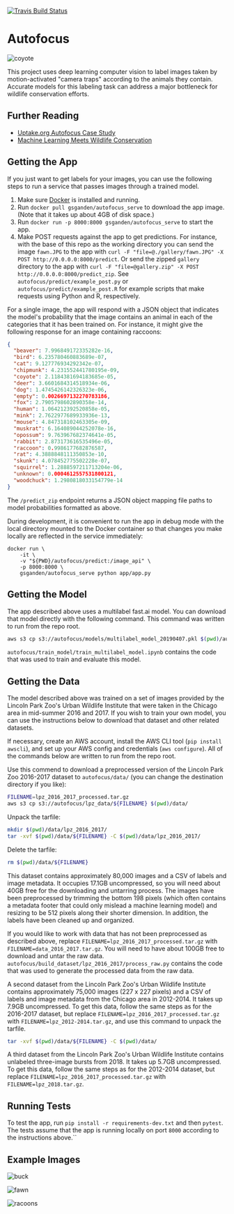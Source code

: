 [![Travis Build Status](https://img.shields.io/travis/uptake/autofocus.svg?label=travis&logo=travis&branch=master)](https://travis-ci.org/uptake/autofocus)

# Autofocus

![coyote](./gallery/coyote1.jpg)

This project uses deep learning computer vision to label images taken by motion-activated "camera traps" according to the animals they contain. Accurate models for this labeling task can address a major bottleneck for wildlife conservation efforts.

## Further Reading

- [Uptake.org Autofocus Case Study](https://www.uptake.org/impact/special-projects)
- [Machine Learning Meets Wildlife Conservation](https://www.lpzoo.org/blog/machine-learning-meets-wildlife-conservation)

## Getting the App

If you just want to get labels for your images, you can use the following steps to run a service that passes images through a trained model.

1. Make sure [Docker](https://www.docker.com/get-started) is installed and running.
2. Run `docker pull gsganden/autofocus_serve` to download the app image. (Note that it takes up about 4GB of disk space.)
3. Run `docker run -p 8000:8000 gsganden/autofocus_serve` to start the app.
4. Make POST requests against the app to get predictions. For instance, with the base of this repo as the working directory you can send the image `fawn.JPG` to the app with `curl -F "file=@./gallery/fawn.JPG" -X POST http://0.0.0.0:8000/predict`. Or send the zipped `gallery` directory to the app with `curl -F "file=@gallery.zip" -X POST http://0.0.0.0:8000/predict_zip`. See `autofocus/predict/example_post.py` or `autofocus/predict/example_post.R` for example scripts that make requests using Python and R, respectively.

For a single image, the app will respond with a JSON object that indicates the model's probability that the image contains an animal in each of the categories that it has been trained on. For instance, it might give the following response for an image containing raccoons:

```json
{
  "beaver": 7.996849172335282e-16,
  "bird": 6.235780460883689e-07,
  "cat": 9.127776934292342e-07,
  "chipmunk": 4.231552441780195e-09,
  "coyote": 2.1184381694183685e-05,
  "deer": 3.6601684314518934e-06,
  "dog": 1.4745426142326323e-06,
  "empty": 0.0026697132270783186,
  "fox": 2.7905798602890358e-14,
  "human": 1.064212392520858e-05,
  "mink": 2.7622977689933936e-13,
  "mouse": 4.847318102463305e-09,
  "muskrat": 6.164089044252078e-16,
  "opossum": 9.763967682374641e-05,
  "rabbit": 2.873173616535496e-05,
  "raccoon": 0.9986177682876587,
  "rat": 4.3888848111350853e-10,
  "skunk": 4.078452775502228e-07,
  "squirrel": 1.2888597211713204e-06,
  "unknown": 0.0004612557531800121,
  "woodchuck": 1.2980818033154779e-14
}
```

The `/predict_zip` endpoint returns a JSON object mapping file paths to model probabilities formatted as above.

During development, it is convenient to run the app in debug mode with the local directory mounted to the Docker container so that changes you make locally are reflected in the service immediately:

```
docker run \
    -it \
    -v "${PWD}/autofocus/predict:/image_api" \
    -p 8000:8000 \
    gsganden/autofocus_serve python app/app.py
```

## Getting the Model

The app described above uses a multilabel fast.ai model. You can download that model directly with the following command. This command was written to run from the repo root. 

```bash
aws s3 cp s3://autofocus/models/multilabel_model_20190407.pkl $(pwd)/autofocus/predict/models
```

`autofocus/train_model/train_multilabel_model.ipynb` contains the code that was used to train and evaluate this model.

## Getting the Data

The model described above was trained on a set of images provided by the Lincoln Park Zoo's Urban Wildlife Institute that were taken in the Chicago area in mid-summer 2016 and 2017. If you wish to train your own model, you can use the instructions below to download that dataset and other related datasets.

If necessary, create an AWS account, install the AWS CLI tool (`pip install awscli`), and set up your AWS config and credentials (`aws configure`). All of the commands below are written to run from the repo root.

Use this commend to download a preprocessed version of the Lincoln Park Zoo 2016-2017 dataset to `autofocus/data/` (you can change the destination directory if you like):

```bash
FILENAME=lpz_2016_2017_processed.tar.gz
aws s3 cp s3://autofocus/lpz_data/${FILENAME} $(pwd)/data/
```

Unpack the tarfile:

```bash
mkdir $(pwd)/data/lpz_2016_2017/
tar -xvf $(pwd)/data/${FILENAME} -C $(pwd)/data/lpz_2016_2017/
```

Delete the tarfile:

```bash
rm $(pwd)/data/${FILENAME}
```

This dataset contains approximately 80,000 images and a CSV of labels and image metadata. It occupies 17.1GB uncompressed, so you will need about 40GB free for the downloading and untarring process. The images have been preprocessed by trimming the bottom 198 pixels (which often contains a metadata footer that could only mislead a machine learning model) and resizing to be 512 pixels along their shorter dimension. In addition, the labels have been cleaned up and organized.

If you would like to work with data that has not been preprocessed as described above, replace `FILENAME=lpz_2016_2017_processed.tar.gz` with `FILENAME=data_2016_2017.tar.gz`. You will need to have about 100GB free to download and untar the raw data. `autofocus/build_dataset/lpz_2016_2017/process_raw.py` contains the code that was used to generate the processed data from the raw data.

A second dataset from the Lincoln Park Zoo's Urban Wildlife Institute contains approximately 75,000 images (227 x 227 pixels) and a CSV of labels and image metadata from the Chicago area in 2012-2014. It takes up 7.9GB uncompressed. To get this data, follow the same steps as for the 2016-2017 dataset, but replace `FILENAME=lpz_2016_2017_processed.tar.gz` with `FILENAME=lpz_2012-2014.tar.gz`, and use this command to unpack the tarfile.

```bash
tar -xvf $(pwd)/data/${FILENAME} -C $(pwd)/data/
```

A third dataset from the Lincoln Park Zoo's Urban Wildlife Institute contains unlabeled three-image bursts from 2018. It takes up 5.7GB uncompressed. To get this data, follow the same steps as for the 2012-2014 dataset, but replace `FILENAME=lpz_2016_2017_processed.tar.gz` with `FILENAME=lpz_2018.tar.gz`.

## Running Tests

To test the app, run `pip install -r requirements-dev.txt` and then `pytest`. The tests assume that the app is running locally on port `8000` according to the instructions above.``

## Example Images

![buck](./gallery/buck.jpeg)

![fawn](./gallery/fawn.JPG)

![racoons](gallery/raccoons.jpeg)
